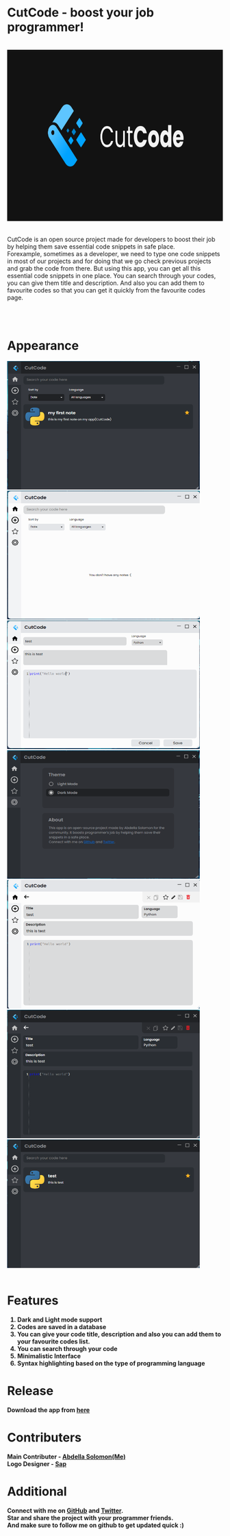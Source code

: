 # CutCode - boost your job programmer!
<br>
<img src="./imgs/banner.png" width=900px height=400px>
<br>
<br>

CutCode is an open source project made for developers to boost their job by helping them save essential code snippets in safe place. 
<br> 
Forexample, sometimes as a developer, we need to type one code snippets in most of our projects and for doing that we go check previous projects and grab the code from there. But using this app, you can get all this essential code snippets in one place. You can search through your codes, you can give them title and description. And also you can add them to favourite codes so that you can get it quickly from the favourite codes page.

<br>
<br>

# Appearance

<b>
<div> 
    <img src="./imgs/dark_main.png" width=450px height=300px>
    <img src="./imgs/light_main.png" width=450px height=300px>
    <img src="./imgs/light_add.png" width=450px height=300px>
    <img src="./imgs/dark_setting.png" width=450px height=300px>
</div>

<div> 
    <img src="./imgs/light_code.png" width=450px height=300px>
    <img src="./imgs/dark_code.png" width=450px height=300px>
    <img src="./imgs/dark_fav.png" width=450px height=300px>
</div>

<br>


# Features

1. Dark and Light mode support
2. Codes are saved in a database
3. You can give your code title, description and also you can add them to your favourite codes list.
4. You can search through your code
5. Minimalistic Interface
6. Syntax highlighting based on the type of programming language

# Release
Download the app from [here](https://github.com/Abdesol)

# Contributers

Main Contributer - [Abdella Solomon(Me)](https://github.com/Abdesol)
<br>
Logo Designer - [Sap](https://github.com/imsaptarshi)

# Additional

Connect with me on [GitHub](https://github.com/Abdesol) and [Twitter](https://twitter.com/AbdellaSolomon).
<br>
Star and share the project with your programmer friends.
<br>
And make sure to follow me on github to get updated quick :)
